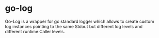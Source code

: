 # go-log

Go-Log is a wrapper for go standard logger which allows to create custom log instances pointing to the same Stdout but different log levels and different runtime.Caller levels. 

